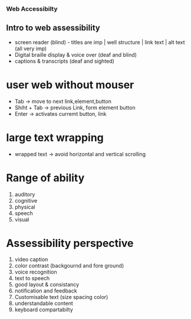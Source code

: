 ### Web Accessibilty

## Intro to web assessibility 

+ screen reader (blind) - titles are imp | well structure | link text | alt text (all very imp)
+ Digital braille display & voice over (deaf and blind)
+ captions  & transcripts (deaf and sighted)

# user web without mouser
+ Tab -> move to next link,element,button
+ Shiht + Tab -> previous Link, form element button
+ Enter -> activates curremt button, link

# large text wrapping
+ wrapped text -> avoid horizontal and vertical scrolling

# Range of ability
1. auditory
2. cognitive
3. physical
4. speech
5. visual

# Assessibility perspective
1. video caption
2. color contrast (backgournd and fore ground)
3. voice recognition
4. text to speech
5. good layout & consistancy
6. notification and feedback
7. Customisable text (size spacing color)
8. understandable content
9. keyboard compartabilty



  
  
